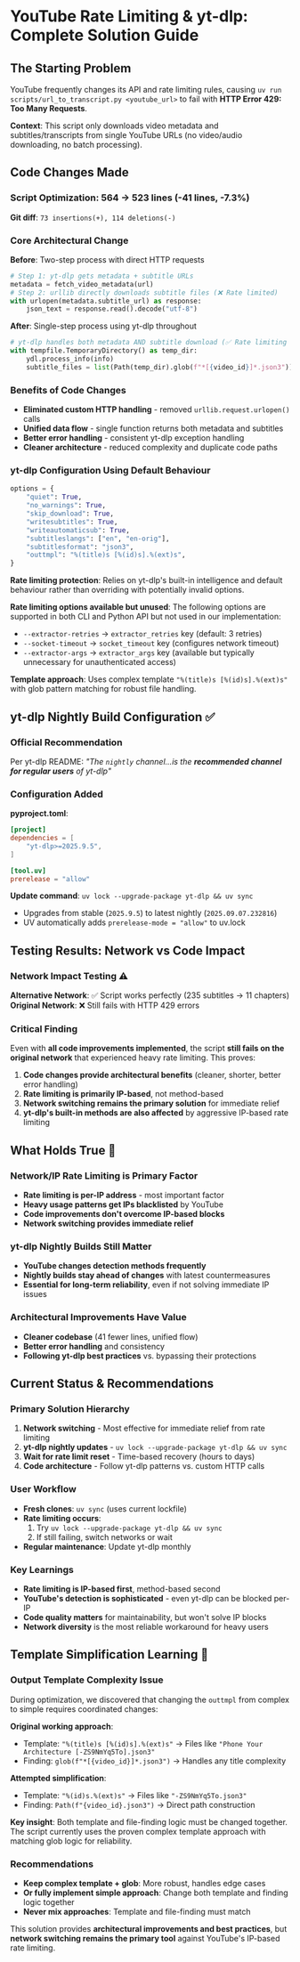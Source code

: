 # YouTube Rate Limiting & yt-dlp: Complete Solution Guide

## The Starting Problem

YouTube frequently changes its API and rate limiting rules, causing `uv run scripts/url_to_transcript.py <youtube_url>` to fail with **HTTP Error 429: Too Many Requests**. 

**Context**: This script only downloads video metadata and subtitles/transcripts from single YouTube URLs (no video/audio downloading, no batch processing).

## Code Changes Made

### Script Optimization: 564 → 523 lines (-41 lines, -7.3%)
**Git diff**: `73 insertions(+), 114 deletions(-)`

### Core Architectural Change
**Before**: Two-step process with direct HTTP requests
```python
# Step 1: yt-dlp gets metadata + subtitle URLs  
metadata = fetch_video_metadata(url)  
# Step 2: urllib directly downloads subtitle files (❌ Rate limited)
with urlopen(metadata.subtitle_url) as response:
    json_text = response.read().decode("utf-8")
```

**After**: Single-step process using yt-dlp throughout
```python  
# yt-dlp handles both metadata AND subtitle download (✅ Rate limiting protection)
with tempfile.TemporaryDirectory() as temp_dir:
    ydl.process_info(info)
    subtitle_files = list(Path(temp_dir).glob(f"*[{video_id}]*.json3"))
```

### Benefits of Code Changes
- **Eliminated custom HTTP handling** - removed `urllib.request.urlopen()` calls
- **Unified data flow** - single function returns both metadata and subtitles
- **Better error handling** - consistent yt-dlp exception handling
- **Cleaner architecture** - reduced complexity and duplicate code paths

### yt-dlp Configuration Using Default Behaviour
```python
options = {
    "quiet": True,
    "no_warnings": True,
    "skip_download": True,
    "writesubtitles": True,
    "writeautomaticsub": True,
    "subtitleslangs": ["en", "en-orig"],
    "subtitlesformat": "json3",
    "outtmpl": "%(title)s [%(id)s].%(ext)s",
}
```

**Rate limiting protection**: Relies on yt-dlp's built-in intelligence and default behaviour rather than overriding with potentially invalid options.

**Rate limiting options available but unused**: The following options are supported in both CLI and Python API but not used in our implementation:
- `--extractor-retries` → `extractor_retries` key (default: 3 retries)
- `--socket-timeout` → `socket_timeout` key (configures network timeout)
- `--extractor-args` → `extractor_args` key (available but typically unnecessary for unauthenticated access)

**Template approach**: Uses complex template `"%(title)s [%(id)s].%(ext)s"` with glob pattern matching for robust file handling.

## yt-dlp Nightly Build Configuration ✅

### Official Recommendation
Per yt-dlp README: *"The `nightly` channel...is the **recommended channel for regular users** of yt-dlp"*

### Configuration Added
**pyproject.toml**:
```toml
[project]
dependencies = [
    "yt-dlp>=2025.9.5",
]

[tool.uv]
prerelease = "allow"
```

**Update command**: `uv lock --upgrade-package yt-dlp && uv sync`
- Upgrades from stable (`2025.9.5`) to latest nightly (`2025.09.07.232816`)
- UV automatically adds `prerelease-mode = "allow"` to uv.lock

## Testing Results: Network vs Code Impact

### Network Impact Testing ⚠️
**Alternative Network**: ✅ Script works perfectly (235 subtitles → 11 chapters)
**Original Network**: ❌ Still fails with HTTP 429 errors

### Critical Finding
Even with **all code improvements implemented**, the script **still fails on the original network** that experienced heavy rate limiting. This proves:

1. **Code changes provide architectural benefits** (cleaner, shorter, better error handling)
2. **Rate limiting is primarily IP-based**, not method-based  
3. **Network switching remains the primary solution** for immediate relief
4. **yt-dlp's built-in methods are also affected** by aggressive IP-based rate limiting

## What Holds True 🎯

### **Network/IP Rate Limiting is Primary Factor**
- **Rate limiting is per-IP address** - most important factor
- **Heavy usage patterns get IPs blacklisted** by YouTube
- **Code improvements don't overcome IP-based blocks**
- **Network switching provides immediate relief**

### **yt-dlp Nightly Builds Still Matter**  
- **YouTube changes detection methods frequently**
- **Nightly builds stay ahead of changes** with latest countermeasures
- **Essential for long-term reliability**, even if not solving immediate IP issues

### **Architectural Improvements Have Value**
- **Cleaner codebase** (41 fewer lines, unified flow)
- **Better error handling** and consistency 
- **Following yt-dlp best practices** vs. bypassing their protections

## Current Status & Recommendations

### **Primary Solution Hierarchy**
1. **Network switching** - Most effective for immediate relief from rate limiting
2. **yt-dlp nightly updates** - `uv lock --upgrade-package yt-dlp && uv sync` 
3. **Wait for rate limit reset** - Time-based recovery (hours to days)
4. **Code architecture** - Follow yt-dlp patterns vs. custom HTTP calls

### **User Workflow**
- **Fresh clones**: `uv sync` (uses current lockfile)
- **Rate limiting occurs**: 
  1. Try `uv lock --upgrade-package yt-dlp && uv sync`
  2. If still failing, switch networks or wait
- **Regular maintenance**: Update yt-dlp monthly

### **Key Learnings**
- **Rate limiting is IP-based first**, method-based second
- **YouTube's detection is sophisticated** - even yt-dlp can be blocked per-IP
- **Code quality matters** for maintainability, but won't solve IP blocks
- **Network diversity** is the most reliable workaround for heavy users

## Template Simplification Learning 📝

### Output Template Complexity Issue
During optimization, we discovered that changing the `outtmpl` from complex to simple requires coordinated changes:

**Original working approach**:
- Template: `"%(title)s [%(id)s].%(ext)s"` → Files like `"Phone Your Architecture [-ZS9NmYq5To].json3"`
- Finding: `glob(f"*[{video_id}]*.json3")` → Handles any title complexity

**Attempted simplification**:
- Template: `"%(id)s.%(ext)s"` → Files like `"-ZS9NmYq5To.json3"`
- Finding: `Path(f"{video_id}.json3")` → Direct path construction

**Key insight**: Both template and file-finding logic must be changed together. The script currently uses the proven complex template approach with matching glob logic for reliability.

### Recommendations
- **Keep complex template + glob**: More robust, handles edge cases
- **Or fully implement simple approach**: Change both template and finding logic together
- **Never mix approaches**: Template and file-finding must match

This solution provides **architectural improvements and best practices**, but **network switching remains the primary tool** against YouTube's IP-based rate limiting.